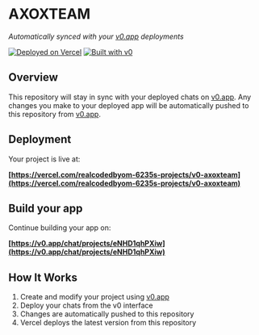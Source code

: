 # AXOXTEAM

*Automatically synced with your [v0.app](https://v0.app) deployments*

[![Deployed on Vercel](https://img.shields.io/badge/Deployed%20on-Vercel-black?style=for-the-badge&logo=vercel)](https://vercel.com/realcodedbyom-6235s-projects/v0-axoxteam)
[![Built with v0](https://img.shields.io/badge/Built%20with-v0.app-black?style=for-the-badge)](https://v0.app/chat/projects/eNHD1qhPXiw)

## Overview

This repository will stay in sync with your deployed chats on [v0.app](https://v0.app).
Any changes you make to your deployed app will be automatically pushed to this repository from [v0.app](https://v0.app).

## Deployment

Your project is live at:

**[https://vercel.com/realcodedbyom-6235s-projects/v0-axoxteam](https://vercel.com/realcodedbyom-6235s-projects/v0-axoxteam)**

## Build your app

Continue building your app on:

**[https://v0.app/chat/projects/eNHD1qhPXiw](https://v0.app/chat/projects/eNHD1qhPXiw)**

## How It Works

1. Create and modify your project using [v0.app](https://v0.app)
2. Deploy your chats from the v0 interface
3. Changes are automatically pushed to this repository
4. Vercel deploys the latest version from this repository